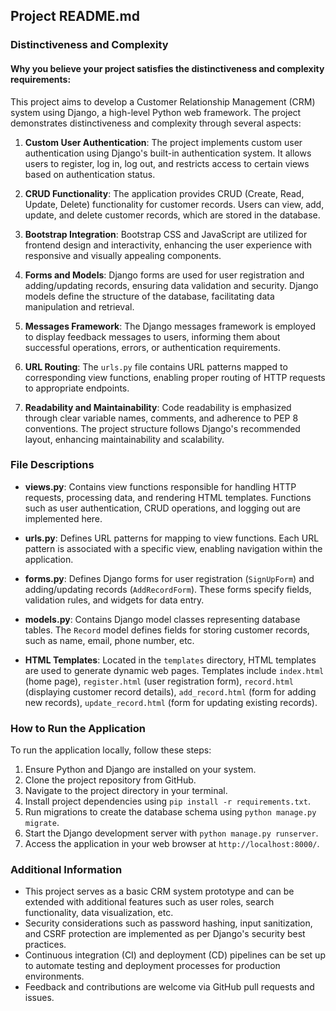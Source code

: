 ## Project README.md

### Distinctiveness and Complexity

#### Why you believe your project satisfies the distinctiveness and complexity requirements:

This project aims to develop a Customer Relationship Management (CRM) system using Django, a high-level Python web framework. The project demonstrates distinctiveness and complexity through several aspects:

1. **Custom User Authentication**: The project implements custom user authentication using Django's built-in authentication system. It allows users to register, log in, log out, and restricts access to certain views based on authentication status.

2. **CRUD Functionality**: The application provides CRUD (Create, Read, Update, Delete) functionality for customer records. Users can view, add, update, and delete customer records, which are stored in the database.

3. **Bootstrap Integration**: Bootstrap CSS and JavaScript are utilized for frontend design and interactivity, enhancing the user experience with responsive and visually appealing components.

4. **Forms and Models**: Django forms are used for user registration and adding/updating records, ensuring data validation and security. Django models define the structure of the database, facilitating data manipulation and retrieval.

5. **Messages Framework**: The Django messages framework is employed to display feedback messages to users, informing them about successful operations, errors, or authentication requirements.

6. **URL Routing**: The `urls.py` file contains URL patterns mapped to corresponding view functions, enabling proper routing of HTTP requests to appropriate endpoints.

7. **Readability and Maintainability**: Code readability is emphasized through clear variable names, comments, and adherence to PEP 8 conventions. The project structure follows Django's recommended layout, enhancing maintainability and scalability.

### File Descriptions

- **views.py**: Contains view functions responsible for handling HTTP requests, processing data, and rendering HTML templates. Functions such as user authentication, CRUD operations, and logging out are implemented here.
  
- **urls.py**: Defines URL patterns for mapping to view functions. Each URL pattern is associated with a specific view, enabling navigation within the application.

- **forms.py**: Defines Django forms for user registration (`SignUpForm`) and adding/updating records (`AddRecordForm`). These forms specify fields, validation rules, and widgets for data entry.

- **models.py**: Contains Django model classes representing database tables. The `Record` model defines fields for storing customer records, such as name, email, phone number, etc.

- **HTML Templates**: Located in the `templates` directory, HTML templates are used to generate dynamic web pages. Templates include `index.html` (home page), `register.html` (user registration form), `record.html` (displaying customer record details), `add_record.html` (form for adding new records), `update_record.html` (form for updating existing records).

### How to Run the Application

To run the application locally, follow these steps:

1. Ensure Python and Django are installed on your system.
2. Clone the project repository from GitHub.
3. Navigate to the project directory in your terminal.
4. Install project dependencies using `pip install -r requirements.txt`.
5. Run migrations to create the database schema using `python manage.py migrate`.
6. Start the Django development server with `python manage.py runserver`.
7. Access the application in your web browser at `http://localhost:8000/`.

### Additional Information

- This project serves as a basic CRM system prototype and can be extended with additional features such as user roles, search functionality, data visualization, etc.
- Security considerations such as password hashing, input sanitization, and CSRF protection are implemented as per Django's security best practices.
- Continuous integration (CI) and deployment (CD) pipelines can be set up to automate testing and deployment processes for production environments.
- Feedback and contributions are welcome via GitHub pull requests and issues.
